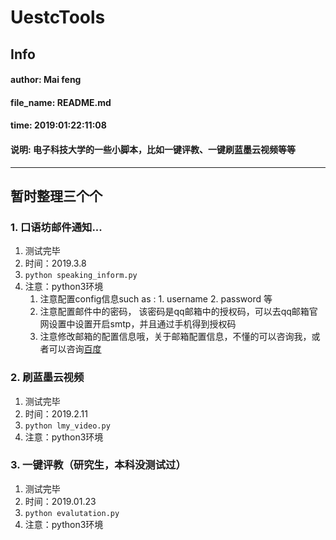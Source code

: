 # UestcTools
## Info
#### __author__: Mai feng
#### __file_name__: README.md
#### __time__: 2019:01:22:11:08
#### 说明: 电子科技大学的一些小脚本，比如一键评教、一键刷蓝墨云视频等等

-------

## 暂时整理三个个
### 1. 口语坊邮件通知...
1. 测试完毕
2. 时间：2019.3.8
3. `python speaking_inform.py`
4. 注意：python3环境
    1. 注意配置config信息such as : 1. username 2. password 等
    2. 注意配置邮件中的密码， 该密码是qq邮箱中的授权码，可以去qq邮箱官网设置中设置开启smtp，并且通过手机得到授权码
    3. 注意修改邮箱的配置信息哦，关于邮箱配置信息，不懂的可以咨询我，或者可以咨询[百度](www.baidu.com)

    
### 2. 刷蓝墨云视频
1. 测试完毕
2. 时间：2019.2.11
3. `python lmy_video.py`
4. 注意：python3环境
### 3. 一键评教（研究生，本科没测试过）
1. 测试完毕
2. 时间：2019.01.23
3. `python evalutation.py`
4. 注意：python3环境